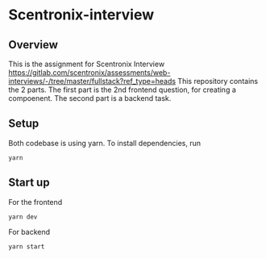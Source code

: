# Scentronix-interview

## Overview

This is the assignment for Scentronix Interview https://gitlab.com/scentronix/assessments/web-interviews/-/tree/master/fullstack?ref_type=heads
This repository contains the 2 parts. The first part is the 2nd frontend question, for creating a compoenent. The second part is a backend task.

## Setup

Both codebase is using yarn. To install dependencies, run
```
yarn
```

## Start up

For the frontend
```
yarn dev
```

For backend
```
yarn start
```
